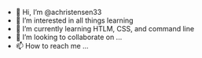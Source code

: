 - 👋 Hi, I’m @achristensen33
- 👀 I’m interested in all things learning
- 🌱 I’m currently learning HTLM, CSS, and command line
- 💞️ I’m looking to collaborate on ...
- 📫 How to reach me ...

<!---
achristensen33/achristensen33 is a ✨ special ✨ repository because its `README.md` (this file) appears on your GitHub profile.
You can click the Preview link to take a look at your changes.
--->
